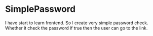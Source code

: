 # SimplePassword
I have start to learn frontend. So I create very simple password check. Whether it check the password if true then the user can go to the link.
